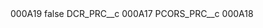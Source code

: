<?xml version="1.0" encoding="UTF-8"?>
<CustomMetadata xmlns="http://soap.sforce.com/2006/04/metadata" xmlns:xsi="http://www.w3.org/2001/XMLSchema-instance" xmlns:xsd="http://www.w3.org/2001/XMLSchema">
    <label>000A19</label>
    <protected>false</protected>
    <values>
        <field>DCR_PRC__c</field>
        <value xsi:type="xsd:string">000A17</value>
    </values>
    <values>
        <field>PCORS_PRC__c</field>
        <value xsi:type="xsd:string">000A18</value>
    </values>
</CustomMetadata>

